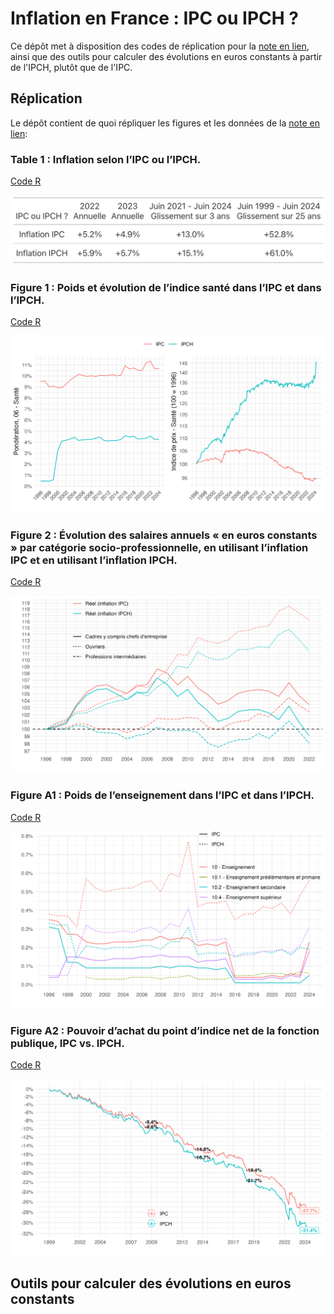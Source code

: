 # Inflation en France : IPC ou IPCH ?

Ce dépôt met à disposition des codes de réplication pour la [note en lien](https://fgeerolf.com/IPC-ou-IPCH.pdf), ainsi que des outils pour calculer des évolutions en euros constants à partir de l'IPCH, plutôt que de l'IPC.

## Réplication

Le dépôt contient de quoi répliquer les figures et les données de la [note en lien](https://fgeerolf.com/IPC-ou-IPCH.pdf):

### Table 1 : Inflation selon l’IPC ou l’IPCH.

[Code R](table1.R)

![Table 1](table1.png)

### Figure 1 : Poids et évolution de l’indice santé dans l’IPC et dans l’IPCH.

[Code R](figure1.R)

![Figure 1](figure1.png)

### Figure 2 : Évolution des salaires annuels « en euros constants » par catégorie socio-professionnelle, en utilisant l’inflation IPC et en utilisant l’inflation IPCH.

[Code R](figure2.R)

![Figure 2](figure2.png)

### Figure A1 : Poids de l’enseignement dans l’IPC et dans l’IPCH.

[Code R](figureA1.R)

![FigureA1](figureA1.png)

### Figure A2 : Pouvoir d’achat du point d’indice net de la fonction publique, IPC vs. IPCH.

[Code R](figureA2.R)

![FigureA2](figureA2.png)

## Outils pour calculer des évolutions en euros constants

